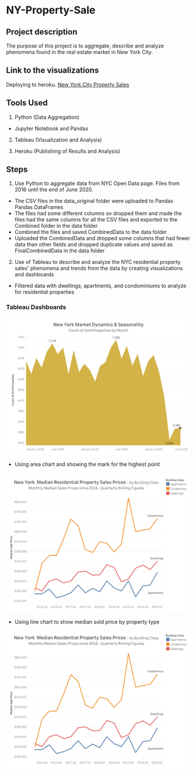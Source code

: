 # NY-Property-Sale

## Project description

The purpose of this project is to aggregate, describe and analyze phenomena found in the real estate market in New York City.

## Link to the visualizations

Deploying to heroku.
[New York City Property Sales](https://nyc-property-sales.herokuapp.com/)

## Tools Used

1. Python (Data Aggregation)
* Jupyter Notebook and Pandas

2. Tableau (Visualization and Analysis)

3. Heroku (Publishing of Results and Analysis)

## Steps

1. Use Python to aggregate data from NYC Open Data page. Files from 2016 until the end of June 2020.

 * The CSV files in the data_original folder were uploaded to Pandas Pandas DataFrames
 * The files had some different columns so dropped them and made the files had the same columns for all the CSV files and exported to the Combined folder in
  the data folder.
 * Combined the files and saved CombinedData to the data folder
 * Uploaded the CombinedData and dropped some columns that had fewer data than other fields and dropped duplicate values and saved as FinalCombinedData in the 
  data folder

2. Use of Tableau to describe and analyze the NYC residential property sales' phenomena and trends from the data by creating visualizations and dashboards 

* Filtered data with dwellings, apartments, and condominiums to analyze for residential properties

### Tableau Dashboards


![NYC](img/DynamicsSeason.png)

* Using area chart and showing the mark for the highest point
####
![NYC](img/MedianSalesPrices.png)

* Using line chart to show median sold price by property type

![NYC](img/MedianSalesPrices.png)





